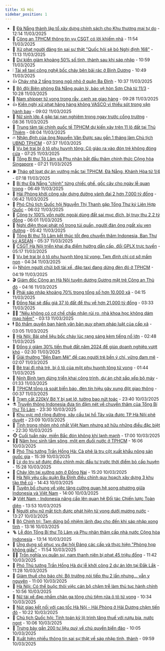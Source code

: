 ```yaml
---
title: Xã Hội
sidebar_position: 1
---
```


<!-- dantri-xa-hoi:START -->
- 🫣 [Đà Nẵng thành lập tổ xây dựng chính sách cho Khu thương mại tự do](https://dantri.com.vn/xa-hoi/da-nang-thanh-lap-to-xay-dung-chinh-sach-cho-khu-thuong-mai-tu-do-20250311183340670.htm) - 12:14 11/03/2025
- 💼 [Công an TPHCM thông tin vụ CSGT có lời khiếm nhã](https://dantri.com.vn/xa-hoi/cong-an-tphcm-thong-tin-vu-csgt-co-loi-khiem-nha-20250311184320732.htm) - 11:54 11/03/2025
- 🎊 [Xử phạt người đăng tin sai sự thật &quot;Quốc hội sẽ bỏ Nghị định 168&quot;](https://dantri.com.vn/xa-hoi/xu-phat-nguoi-dang-tin-sai-su-that-quoc-hoi-se-bo-nghi-dinh-168-20250311174052127.htm) - 11:13 11/03/2025
- 🙉 [Dự kiến giảm khoảng 50% số tỉnh, thành sau khi sáp nhập](https://dantri.com.vn/xa-hoi/du-kien-giam-khoang-50-so-tinh-thanh-sau-khi-sap-nhap-20250311154206739.htm) - 10:59 11/03/2025
- 🕯 [Tài xế taxi công nghệ bốc cháy bên bãi rác ở Bình Dương](https://dantri.com.vn/xa-hoi/tai-xe-taxi-cong-nghe-boc-chay-ben-bai-rac-o-binh-duong-20250311173252022.htm) - 10:49 11/03/2025
- 👍 [Cháy nhà 2 tầng trong ngõ nhỏ ở quận Ba Đình](https://dantri.com.vn/xa-hoi/chay-nha-2-tang-trong-ngo-nho-o-quan-ba-dinh-20250311172849016.htm) - 10:37 11/03/2025
- 🤖 [Bộ đội Biên phòng Đà Nẵng quản lý, bảo vệ hòn Sơn Chà từ 11/3](https://dantri.com.vn/xa-hoi/bo-doi-bien-phong-da-nang-quan-ly-bao-ve-hon-son-cha-tu-113-20250311164724704.htm) - 10:28 11/03/2025
- 🙉 [Nam shipper tử vong trong rẫy, cạnh xe giao hàng](https://dantri.com.vn/xa-hoi/nam-shipper-tu-vong-trong-ray-canh-xe-giao-hang-20250311155040036.htm) - 09:28 11/03/2025
- 👍 [Kiến nghị xử phạt hãng hàng không VASCO vì thiếu sót trong vận hành bay](https://dantri.com.vn/xa-hoi/kien-nghi-xu-phat-hang-hang-khong-vasco-vi-thieu-sot-trong-van-hanh-bay-20250311155554033.htm) - 09:02 11/03/2025
- 🗽 [Nữ sinh lớp 4 gặp tai nạn nghiêm trọng ngay trước cổng trường](https://dantri.com.vn/xa-hoi/nu-sinh-lop-4-gap-tai-nan-nghiem-trong-ngay-truoc-cong-truong-20250311151025300.htm) - 08:36 11/03/2025
- 🗽 [Trung tâm tài chính quốc tế TPHCM dự kiến xây trên 11 lô đất tại Thủ Thiêm](https://dantri.com.vn/xa-hoi/trung-tam-tai-chinh-quoc-te-tphcm-du-kien-xay-tren-11-lo-dat-tai-thu-thiem-20250311143850582.htm) - 08:04 11/03/2025
- 🔥 [Nhận định của ông Nguyễn Văn Được sau gần 1 tháng làm Chủ tịch UBND TPHCM](https://dantri.com.vn/xa-hoi/nhan-dinh-cua-ong-nguyen-van-duoc-sau-gan-1-thang-lam-chu-tich-ubnd-tphcm-20250311135057256.htm) - 07:37 11/03/2025
- 🦒 [Vụ bé trai bị ô tô phụ huynh tông: Cô giáo ra vào đón trẻ không đóng cửa](https://dantri.com.vn/xa-hoi/vu-be-trai-bi-o-to-phu-huynh-tong-co-giao-ra-vao-don-tre-khong-dong-cua-20250311135714353.htm) - 07:25 11/03/2025
- 🧐 [Tổng Bí thư Tô Lâm và Phu nhân bắt đầu thăm chính thức Cộng hòa Singapore](https://dantri.com.vn/xa-hoi/tong-bi-thu-to-lam-va-phu-nhan-bat-dau-tham-chinh-thuc-cong-hoa-singapore-20250311142057951.htm) - 07:21 11/03/2025
- ⛽️ [Tháo gỡ loạt dự án vướng mắc tại TPHCM, Đà Nẵng, Khánh Hòa từ 1/4](https://dantri.com.vn/xa-hoi/thao-go-loat-du-an-vuong-mac-tai-tphcm-da-nang-khanh-hoa-tu-14-20250311140630348.htm) - 07:18 11/03/2025
- 🚀 [Bí thư Đà Nẵng &quot;chỉnh&quot; từng chiếc ghế, gốc cây cho ngày lễ quan trọng](https://dantri.com.vn/xa-hoi/bi-thu-da-nang-chinh-tung-chiec-ghe-goc-cay-cho-ngay-le-quan-trong-20250311131110873.htm) - 06:49 11/03/2025
- 🦒 [Hải Phòng khởi công xây dựng đường vành đai 2 hơn 7.000 tỷ đồng](https://dantri.com.vn/xa-hoi/hai-phong-khoi-cong-xay-dung-duong-vanh-dai-2-hon-7000-ty-dong-20250311131320621.htm) - 06:42 11/03/2025
- 🦅 [Phó Chủ tịch Quốc hội Nguyễn Thị Thanh gặp Tổng Thư ký Liên Hợp Quốc](https://dantri.com.vn/xa-hoi/pho-chu-tich-quoc-hoi-nguyen-thi-thanh-gap-tong-thu-ky-lien-hop-quoc-20250311125936737.htm) - 06:02 11/03/2025
- 🚀 [Công ty 100% vốn nước ngoài dùng đất sai mục đích, bị truy thu 2,2 tỷ đồng](https://dantri.com.vn/xa-hoi/cong-ty-100-von-nuoc-ngoai-dung-dat-sai-muc-dich-bi-truy-thu-22-ty-dong-20250311120925034.htm) - 06:01 11/03/2025
- 🦅 [Nghi điện thoại phát nổ trong túi quần, người đàn ông ngất xỉu ven đường](https://dantri.com.vn/xa-hoi/nghi-dien-thoai-phat-no-trong-tui-quan-nguoi-dan-ong-ngat-xiu-ven-duong-20250311122555931.htm) - 05:42 11/03/2025
- 🤠 [Tổng Bí thư Tô Lâm kết thúc tốt đẹp chuyến thăm Indonesia, Ban Thư ký ASEAN](https://dantri.com.vn/xa-hoi/tong-bi-thu-to-lam-ket-thuc-tot-dep-chuyen-tham-indonesia-ban-thu-ky-asean-20250311123724060.htm) - 05:37 11/03/2025
- 💄 [CSGT Hà Nội triển khai địa điểm hướng dẫn cấp, đổi GPLX trực tuyến](https://dantri.com.vn/xa-hoi/csgt-ha-noi-trien-khai-dia-diem-huong-dan-cap-doi-gplx-truc-tuyen-20250311121355771.htm) - 05:17 11/03/2025
- 🥷 [Vụ bé trai bị ô tô phụ huynh tông tử vong: Tạm đình chỉ cơ sở mầm non](https://dantri.com.vn/xa-hoi/vu-be-trai-bi-o-to-phu-huynh-tong-tu-vong-tam-dinh-chi-co-so-mam-non-20250311111920681.htm) - 04:34 11/03/2025
- 👍 [Nhóm người chửi bới tài xế, đập taxi đang dừng đèn đỏ ở TPHCM](https://dantri.com.vn/xa-hoi/nhom-nguoi-chui-boi-tai-xe-dap-taxi-dang-dung-den-do-o-tphcm-20250311104927505.htm) - 04:19 11/03/2025
- 🎬 [Giám đốc Công an Hà Nội tuyên dương Gương mặt trẻ Công an Thủ đô](https://dantri.com.vn/xa-hoi/giam-doc-cong-an-ha-noi-tuyen-duong-guong-mat-tre-cong-an-thu-do-20250311111024061.htm) - 04:16 11/03/2025
- 🦒 [Phải sáp nhập khoảng 70% trong tổng số hơn 10.000 xã](https://dantri.com.vn/xa-hoi/phai-sap-nhap-khoang-70-trong-tong-so-hon-10000-xa-20250311110150127.htm) - 04:15 11/03/2025
- 🌊 [Đồng Nai sẽ đấu giá 37 lô đất để thu về hơn 21.000 tỷ đồng](https://dantri.com.vn/xa-hoi/dong-nai-se-dau-gia-37-lo-dat-de-thu-ve-hon-21000-ty-dong-20250311100916703.htm) - 03:33 11/03/2025
- 🧑‍💻 [&quot;Nếu không có cơ chế chấp nhận rủi ro, nhà khoa học không dám mạo hiểm&quot;](https://dantri.com.vn/xa-hoi/neu-khong-co-co-che-chap-nhan-rui-ro-nha-khoa-hoc-khong-dam-mao-hiem-20250311095858496.htm) - 03:13 11/03/2025
- 🕴 [Bỏ thẩm quyền ban hành văn bản quy phạm pháp luật của cấp xã](https://dantri.com.vn/xa-hoi/bo-tham-quyen-ban-hanh-van-ban-quy-pham-phap-luat-cua-cap-xa-20250311095905072.htm) - 03:05 11/03/2025
- 🤔 [Hà Nội: Bãi phế liệu bốc cháy lúc rạng sáng kèm tiếng nổ lớn](https://dantri.com.vn/xa-hoi/ha-noi-bai-phe-lieu-boc-chay-luc-rang-sang-kem-tieng-no-lon-20250311094410525.htm) - 02:48 11/03/2025
- 💄 [Đồng ý giảm 30% tiền thuê đất năm 2024 để giúp doanh nghiệp vượt khó](https://dantri.com.vn/xa-hoi/dong-y-giam-30-tien-thue-dat-nam-2024-de-giup-doanh-nghiep-vuot-kho-20250311091853106.htm) - 02:30 11/03/2025
- 🧠 [Giải thưởng &quot;Bền Đam Mê&quot; đề cao người trẻ bền ý chí, vững đam mê](https://dantri.com.vn/xa-hoi/giai-thuong-ben-dam-me-de-cao-nguoi-tre-ben-y-chi-vung-dam-me-20250311085747190.htm) - 02:07 11/03/2025
- 🦣 [Bé trai đi nhà trẻ, bị ô tô của một phụ huynh tông tử vong](https://dantri.com.vn/xa-hoi/be-trai-di-nha-tre-bi-o-to-cua-mot-phu-huynh-tong-tu-vong-20250311080029172.htm) - 01:44 11/03/2025
- 💫 [Ninh Bình tạm dừng triển khai công trình, dự án chờ sắp xếp bộ máy](https://dantri.com.vn/xa-hoi/ninh-binh-tam-dung-trien-khai-cong-trinh-du-an-cho-sap-xep-bo-may-20250311082246781.htm) - 01:33 11/03/2025
- 🚀 [TPHCM tổng rà soát biển báo, đèn tín hiệu gây xung đột giao thông](https://dantri.com.vn/xa-hoi/tphcm-tong-ra-soat-bien-bao-den-tin-hieu-gay-xung-dot-giao-thong-20250310233422100.htm) - 00:37 11/03/2025
- 🤔 [Trạm cắt 220kV Bờ Y bị sạt lở, tường bao nứt toác](https://dantri.com.vn/xa-hoi/tram-cat-220kv-bo-y-bi-sat-lo-tuong-bao-nut-toac-20250310195104637.htm) - 23:40 10/03/2025
- ⚗️ [Truyền thông Indonesia đưa tin đậm nét về chuyến thăm của Tổng Bí thư Tô Lâm](https://dantri.com.vn/xa-hoi/truyen-thong-indonesia-dua-tin-dam-net-ve-chuyen-tham-cua-tong-bi-thu-to-lam-20250311063324833.htm) - 23:30 10/03/2025
- 🫶 [Khu vực mở rộng đường, xây cầu tại hồ Tây vừa được TP Hà Nội phê duyệt](https://dantri.com.vn/xa-hoi/khu-vuc-mo-rong-duong-xay-cau-tai-ho-tay-vua-duoc-tp-ha-noi-phe-duyet-20250310234435577.htm) - 23:09 10/03/2025
- 🌮 [Tỉnh trong nhóm nhỏ nhất Việt Nam nhưng sở hữu những điều đặc biệt](https://dantri.com.vn/xa-hoi/tinh-trong-nhom-nho-nhat-viet-nam-nhung-so-huu-nhung-dieu-dac-biet-20250310105143390.htm) - 22:30 10/03/2025
- 🐵 [Cuối tuần này, miền Bắc đón không khí lạnh mạnh](https://dantri.com.vn/xa-hoi/cuoi-tuan-nay-mien-bac-don-khong-khi-lanh-manh-20250310220953733.htm) - 17:00 10/03/2025
- 🧑‍🏫 [Năm học sinh tắm sông, một em đuối nước ở TPHCM](https://dantri.com.vn/xa-hoi/nam-hoc-sinh-tam-song-mot-em-duoi-nuoc-o-tphcm-20250310225913551.htm) - 16:06 10/03/2025
- 💫 [Phó Thủ tướng Trần Hồng Hà: Cà phê là trụ cột xuất khẩu nông sản quốc gia](https://dantri.com.vn/xa-hoi/pho-thu-tuong-tran-hong-ha-ca-phe-la-tru-cot-xuat-khau-nong-san-quoc-gia-20250310222136362.htm) - 15:39 10/03/2025
- 🦩 [Lý do trụ sở được điều chỉnh mức đầu tư trước thời điểm bỏ cấp huyện](https://dantri.com.vn/xa-hoi/ly-do-tru-so-duoc-dieu-chinh-muc-dau-tu-truoc-thoi-diem-bo-cap-huyen-20250310213113113.htm) - 15:28 10/03/2025
- 🦄 [Cháy lớn tại xưởng sơn ở Đồng Nai](https://dantri.com.vn/xa-hoi/chay-lon-tai-xuong-son-o-dong-nai-20250310221141342.htm) - 15:20 10/03/2025
- 💂 [Hà Nội yêu cầu quận Ba Đình điều chỉnh quy hoạch xây dựng 3 khu tập thể cũ](https://dantri.com.vn/xa-hoi/ha-noi-yeu-cau-quan-ba-dinh-dieu-chinh-quy-hoach-xay-dung-3-khu-tap-the-cu-20250310213441502.htm) - 14:43 10/03/2025
- 💄 [Tuyên bố chung về việc tăng cường quan hệ song phương giữa Indonesia và Việt Nam](https://dantri.com.vn/xa-hoi/tuyen-bo-chung-ve-viec-tang-cuong-quan-he-song-phuong-giua-indonesia-va-viet-nam-20250310210029656.htm) - 14:00 10/03/2025
- 🎬 [Việt Nam - Indonesia nâng cấp lên quan hệ Đối tác Chiến lược Toàn diện](https://dantri.com.vn/xa-hoi/viet-nam-indonesia-nang-cap-len-quan-he-doi-tac-chien-luoc-toan-dien-20250310205313145.htm) - 13:53 10/03/2025
- 👀 [Người phụ nữ mất tích được phát hiện tử vong dưới mương nước](https://dantri.com.vn/xa-hoi/nguoi-phu-nu-mat-tich-duoc-phat-hien-tu-vong-duoi-muong-nuoc-20250310195508369.htm) - 13:27 10/03/2025
- 💃 [Bộ Chính trị: Tạm dừng bổ nhiệm lãnh đạo cho đến khi sáp nhập xong tỉnh](https://dantri.com.vn/xa-hoi/bo-chinh-tri-tam-dung-bo-nhiem-lanh-dao-cho-den-khi-sap-nhap-xong-tinh-20250310201553639.htm) - 13:16 10/03/2025
- 🪜 [Lễ đón Tổng Bí thư Tô Lâm và Phu nhân thăm cấp nhà nước Cộng hòa Indonesia](https://dantri.com.vn/xa-hoi/le-don-tong-bi-thu-to-lam-va-phu-nhan-tham-cap-nha-nuoc-cong-hoa-indonesia-20250310201407013.htm) - 13:14 10/03/2025
- 📝 [Ứng dụng số phục vụ đại hội Đảng các cấp và thực hiện &quot;Phòng họp không giấy&quot;](https://dantri.com.vn/xa-hoi/ung-dung-so-phuc-vu-dai-hoi-dang-cac-cap-va-thuc-hien-phong-hop-khong-giay-20250310185354915.htm) - 11:54 10/03/2025
- 🧑‍💻 [Trốn nghĩa vụ quân sự, nam thanh niên bị phạt 45 triệu đồng](https://dantri.com.vn/xa-hoi/tron-nghia-vu-quan-su-nam-thanh-nien-bi-phat-45-trieu-dong-20250310181213375.htm) - 11:42 10/03/2025
- 👺 [Phó Thủ tướng Trần Hồng Hà dự lễ khởi công 2 dự án lớn tại Đắk Lắk](https://dantri.com.vn/xa-hoi/pho-thu-tuong-tran-hong-ha-du-le-khoi-cong-2-du-an-lon-tai-dak-lak-20250310181251293.htm) - 11:28 10/03/2025
- 🌮 [Giảm thuế cho báo chí: Bộ trưởng nói tiếp thu 2 lần nhưng… vẫn y nguyên](https://dantri.com.vn/xa-hoi/giam-thue-cho-bao-chi-bo-truong-noi-tiep-thu-2-lan-nhung-van-y-nguyen-20250310175401677.htm) - 11:00 10/03/2025
- 🤭 [Hà Nội: Có thể buộc thôi việc cán bộ chậm trễ làm thủ tục hành chính](https://dantri.com.vn/xa-hoi/ha-noi-co-the-buoc-thoi-viec-can-bo-cham-tre-lam-thu-tuc-hanh-chinh-20250310174256919.htm) - 10:56 10/03/2025
- 💪 [Nữ tài xế đạp nhầm chân ga tông chủ tiệm rửa ô tô tử vong](https://dantri.com.vn/xa-hoi/nu-tai-xe-dap-nham-chan-ga-tong-chu-tiem-rua-o-to-tu-vong-20250310172523010.htm) - 10:34 10/03/2025
- 🧰 [Nút giao kết nối với cao tốc Hà Nội - Hải Phòng ở Hải Dương chậm tiến độ](https://dantri.com.vn/xa-hoi/nut-giao-ket-noi-voi-cao-toc-ha-noi-hai-phong-o-hai-duong-cham-tien-do-20250310164047550.htm) - 10:22 10/03/2025
- 🤡 [Chủ tịch Quốc hội: Tính toán kỹ lộ trình tăng thuế với rượu bia, nước ngọt](https://dantri.com.vn/xa-hoi/chu-tich-quoc-hoi-tinh-toan-ky-lo-trinh-tang-thue-voi-ruou-bia-nuoc-ngot-20250310165820581.htm) - 10:06 10/03/2025
- 🦆 [Trưng bày gần 200 tư liệu quý về chủ quyền biển đảo](https://dantri.com.vn/xa-hoi/trung-bay-gan-200-tu-lieu-quy-ve-chu-quyen-bien-dao-20250310162311302.htm) - 10:05 10/03/2025
- 🦍 [Xuất hiện nhiều thông tin sai sự thật về sáp nhập tỉnh, thành](https://dantri.com.vn/xa-hoi/xuat-hien-nhieu-thong-tin-sai-su-that-ve-sap-nhap-tinh-thanh-20250310163630822.htm) - 09:59 10/03/2025<!-- dantri-xa-hoi:END -->
